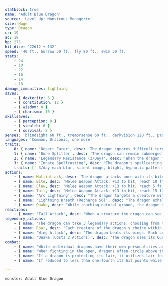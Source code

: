 ```yaml
---
statblock: true
name: 'Adult Blue Dragon'
source: 'Level Up: Monstrous Menagerie'
size: Huge
type: Dragon
cr: 19
ac: 19
hp: 275
hit_dice: '22d12 + 132'
speed: '40 ft., burrow 30 ft., fly 80 ft., swim 30 ft.'
stats:
    - 24
    - 10
    - 22
    - 16
    - 14
    - 18
damage_immunities: lightning
saves:
    - { dexterity: 6 }
    - { constitution: 12 }
    - { wisdom: 8 }
    - { charisma: 10 }
skillsaves:
    - { perception: 8 }
    - { stealth: 6 }
    - { survival: 8 }
senses: 'blindsight 60 ft., tremorsense 60 ft., darkvision 120 ft., passive Perception 21'
languages: 'Common, Draconic, one more'
traits:
    0: { name: 'Desert Farer', desc: 'The dragon ignores difficult terrain or obscurement caused by sand or gravel, even while flying. Additionally, it ignores the effects of extreme heat.' }
    1: { name: 'Dune Splitter', desc: 'The dragon can remain submerged in sand and gravel for up to 4 hours. It has advantage on Stealth checks made to hide in this way.' }
    2: { name: 'Legendary Resistance (3/Day)', desc: 'When the dragon fails a saving throw, it can choose to succeed instead. When it does, it sheds some of its scales, which turn to sand. If it has no more uses of this ability, its Armor Class is reduced to 17 until it finishes a long rest.' }
    3: { name: 'Innate Spellcasting', desc: "The dragon's spellcasting ability is Charisma (save DC 18). It can innately cast the following spells, requiring no material components." }
    traits: [' 3/day each:blur, silent image, blight, hypnotic pattern']
actions:
    - { name: Multiattack, desc: 'The dragon attacks once with its bite and twice with its claws. In place of its bite attack, it can use Arc Lightning.' }
    - { name: Bite, desc: 'Melee Weapon Attack: +13 to hit, reach 10 ft., one target. Hit: 23 (3d10 + 7) piercing damage plus 4 (1d8) lightning damage.' }
    - { name: Claw, desc: 'Melee Weapon Attack: +13 to hit, reach 5 ft., one target. Hit: 20 (3d8 + 7) slashing damage.' }
    - { name: Tail, desc: 'Melee Weapon Attack: +13 to hit, reach 15 ft., one target. Hit: 16 (2d8 + 7) bludgeoning damage, and the dragon pushes the target 10 feet away.' }
    - { name: 'Arc Lightning', desc: "The dragon targets a creature within 60 feet, forcing it to make a DC 20 Dexterity saving throw. The creature takes 16 (3d10) lightning damage on a failure or half damage on a success. Also on a failure, the lightning jumps. Choose a creature within 30 feet of the target that hasn't been hit by this ability on this turn, and repeat the effect against it, possibly causing the lightning to jump again." }
    - { name: 'Lightning Breath (Recharge 56)', desc: "The dragon exhales a 90-foot-long, 5-foot wide-line of lightning. Each creature in that area makes a DC 20 Dexterity saving throw, taking 77 (14d10) lightning damage on a failed save or half damage on a success. A creature that fails the save can't take reactions until the end of its next turn." }
    - { name: Quake, desc: 'While touching natural ground, the dragon sends pulses of thunder rippling through it. Creatures within 30 feet make a DC 20 Strength saving throw, taking 11 (2d10) bludgeoning damage and falling prone on a failure. If a Large or smaller creature that fails the save is standing on sand, it also sinks partially, becoming restrained as well. A creature restrained in this way can spend half its movement to escape.' }
reactions:
    - { name: 'Tail Attack', desc: 'When a creature the dragon can see within 10 feet hits the dragon with a melee attack, the dragon makes a tail attack against it.' }
legendary_actions:
    - { name: 'The dragon can take 3 legendary actions, choosing from the options below', desc: "Only one legendary action can be used at a time and only at the end of another creature's turn. It regains spent legendary actions at the start of its turn." }
    - { name: Roar, desc: "Each creature of the dragon's choice within 120 feet that can hear it makes a DC 18 Charisma saving throw. On a failure, it is frightened for 1 minute. A creature repeats the saving throw at the end of its turns, ending the effect on itself on a success. When it succeeds on a saving throw or the effect ends for it, it is immune to Roar for 24 hours." }
    - { name: 'Wing Attack', desc: 'The dragon beats its wings. Each creature within 15 feet makes a DC 20 Dexterity saving throw. On a failure, it is pushed 10 feet away and knocked prone. The dragon can then fly up to half its fly speed.' }
    - { name: 'Quake (Costs 2 Actions)', desc: 'The dragon uses its Quake action.' }
combat:
    - { name: 'While individual dragons have their own personalities and tactics, most rely heavily on their breath weapons', desc: 'They use them whenever they can, preferably from maximum distance and while flying above their enemies.' }
    - { name: 'When fighting in the open, dragons often circle above their enemies as they wait for their breath weapons to recharge', desc: "They only close to melee if their enemies deal significant damage with ranged attacks, or if they can savage an enemy cut off from its allies. Once bloodied, dragons become more aggressive, attacking with bite and claws when their breath weapons aren't available." }
    - { name: 'If a dragon is protecting its lair, it utilizes lair features, traps, allies, and architecture such as escape tunnels to keep up a hit-and-run fight, reappearing only when it has a fully-recharged breath weapon', desc: 'If the dragon is forced into melee combat, it uses its bite and claws against a single foe. If it has legendary actions like Roar and Wing Attack, it uses them to disperse its other enemies.' }
    - { name: 'If reduced to less than one-fourth its hit points while fighting in the open, a dragon flies away', desc: 'However, it fights to the death to defend its lair, unless it can regain the upper hand through tricks or bargains.' }

---
```

```statblock
monster: Adult Blue Dragon
```
